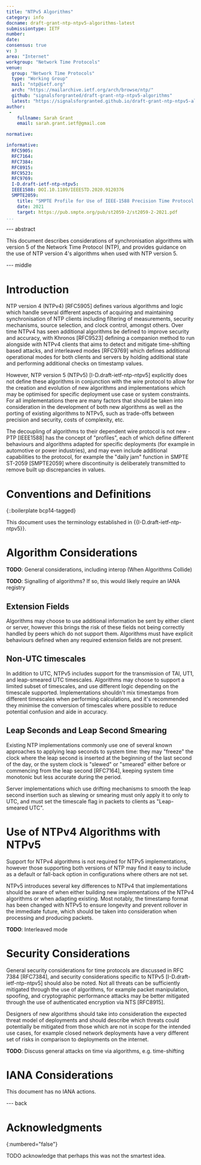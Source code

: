 ```yaml
---
title: "NTPv5 Algorithms"
category: info
docname: draft-grant-ntp-ntpv5-algorithms-latest
submissiontype: IETF
number:
date:
consensus: true
v: 3
area: "Internet"
workgroup: "Network Time Protocols"
venue:
  group: "Network Time Protocols"
  type: "Working Group"
  mail: "ntp@ietf.org"
  arch: "https://mailarchive.ietf.org/arch/browse/ntp/"
  github: "signalsforgranted/draft-grant-ntp-ntpv5-algorithms"
  latest: "https://signalsforgranted.github.io/draft-grant-ntp-ntpv5-algorithms/draft-grant-ntp-ntpv5-algorithms.html"
author:
 -
    fullname: Sarah Grant
    email: sarah.grant.ietf@gmail.com

normative:

informative:
  RFC5905:
  RFC7164:
  RFC7384:
  RFC8915:
  RFC9523:
  RFC9769:
  I-D.draft-ietf-ntp-ntpv5:
  IEEE1588: DOI.10.1109/IEEESTD.2020.9120376
  SMPTE2059:
    title: "SMPTE Profile for Use of IEEE-1588 Precision Time Protocol in Professional Broadcast Applications"
    date: 2021
    target: https://pub.smpte.org/pub/st2059-2/st2059-2-2021.pdf
...
```


--- abstract

This document describes considerations of synchronisation algorithms with version 5 of the Network Time Protocol (NTP), and provides guidance on the use of NTP version 4's algorithms when used with NTP version 5.

--- middle

# Introduction

NTP version 4 (NTPv4) [RFC5905] defines various algorithms and logic which handle several different aspects of acquiring and maintaining synchronisation of NTP clients including filtering of measurements, security mechanisms, source selection, and clock control, amongst others. Over time NTPv4 has seen additional algorithms be defined to improve security and accuracy, with Khronos [RFC9523] defining a companion method to run alongside with NTPv4 clients that aims to detect and mitigate time-shifting based attacks, and interleaved modes [RFC9769] which defines additional operational modes for both clients and servers by holding additional state and performing additional checks on timestamp values.

However, NTP version 5 (NTPv5) [I-D.draft-ietf-ntp-ntpv5] explicitly does not define these algorithms in conjunction with the wire protocol to allow for the creation and evolution of new algorithms and implementations which may be optimised for specific deployment use case or system constraints. For all implementations there are many factors that should be taken into consideration in the development of both new algorithms as well as the porting of existing algorithms to NTPv5, such as trade-offs between precision and security, costs of complexity, etc.

The decoupling of algorithms to their dependent wire protocol is not new - PTP [IEEE1588] has the concept of "profiles", each of which define different behaviours and algorithms adapted for specific deployments (for example in automotive or power industries), and may even include additional capabilities to the protocol, for example the "daily jam" function in SMPTE ST-2059 [SMPTE2059] where discontinuity is deliberately transmitted to remove built up discrepancies in values.

# Conventions and Definitions

{::boilerplate bcp14-tagged}

This document uses the terminology established in {{I-D.draft-ietf-ntp-ntpv5}}.

# Algorithm Considerations

**TODO**: General considerations, including interop (When Algorithms Collide)

**TODO**: Signalling of algorithms? If so, this would likely require an IANA registry

## Extension Fields

Algorithms may choose to use additional information be sent by either client or server, however this brings the risk of these fields not being correctly handled by peers which do not support them. Algorithms must have explicit behaviours defined when any required extension fields are not present.

## Non-UTC timescales

In addition to UTC, NTPv5 includes support for the transmission of TAI, UT1, and leap-smeared UTC timescales. Algorithms may choose to support a limited subset of timescales, and use different logic depending on the timescale supported. Implementations shouldn't mix timestamps from different timescales when performing calculations, and it's recommended they minimise the conversion of timescales where possible to reduce potential confusion and aide in accuracy.

## Leap Seconds and Leap Second Smearing

Existing NTP implementations commonly use one of several known approaches to applying leap seconds to system time: they may "freeze" the clock where the leap second is inserted at the beginning of the last second of the day, or the system clock is "slewed" or "smeared" either before or commencing from the leap second [RFC7164], keeping system time monotonic but less accurate during the period.

Server implementations which use drifting mechanisms to smooth the leap second insertion such as slewing or smearing must only apply it to only to UTC, and must set the timescale flag in packets to clients as "Leap-smeared UTC".

# Use of NTPv4 Algorithms with NTPv5

Support for NTPv4 algorithms is not required for NTPv5 implementations, however those supporting both versions of NTP may find it easy to include as a default or fall-back option in configurations where others are not set.

NTPv5 introduces several key differences to NTPv4 that implementations should be aware of when either building new implementations of the NTPv4 algorithms or when adapting existing. Most notably, the timestamp format has been changed with NTPv5 to ensure longevity and prevent rollover in the immediate future, which should be taken into consideration when processing and producing packets.

**TODO**: Interleaved mode

# Security Considerations

General security considerations for time protocols are discussed in RFC 7384 [RFC7384], and security considerations specific to NTPv5 [I-D.draft-ietf-ntp-ntpv5] should also be noted. Not all threats can be sufficiently mitigated through the use of algorithms, for example packet manipulation, spoofing, and cryptographic performance attacks may be better mitigated through the use of authenticated encryption via NTS [RFC8915].

Designers of new algorithms should take into consideration the expected threat model of deployments and should describe which threats could potentially be mitigated from those which are not in scope for the intended use cases, for example closed network deployments have a very different set of risks in comparison to deployments on the internet.

**TODO**: Discuss general attacks on time via algorithms, e.g. time-shifting

# IANA Considerations

This document has no IANA actions.

--- back

# Acknowledgments
{:numbered="false"}

TODO acknowledge that perhaps this was not the smartest idea.
